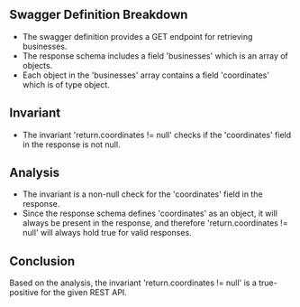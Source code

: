 ## Swagger Definition Breakdown
- The swagger definition provides a GET endpoint for retrieving businesses.
- The response schema includes a field 'businesses' which is an array of objects.
- Each object in the 'businesses' array contains a field 'coordinates' which is of type object.

## Invariant
- The invariant 'return.coordinates != null' checks if the 'coordinates' field in the response is not null.

## Analysis
- The invariant is a non-null check for the 'coordinates' field in the response.
- Since the response schema defines 'coordinates' as an object, it will always be present in the response, and therefore 'return.coordinates != null' will always hold true for valid responses.

## Conclusion
Based on the analysis, the invariant 'return.coordinates != null' is a true-positive for the given REST API.
